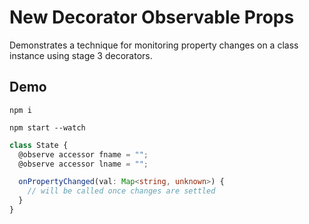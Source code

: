 # New Decorator Observable Props

Demonstrates a technique for monitoring property changes on a class instance using stage 3 decorators.

## Demo

```shell
npm i
```

```shell
npm start --watch
```

```ts
class State {
  @observe accessor fname = "";
  @observe accessor lname = "";

  onPropertyChanged(val: Map<string, unknown>) {
    // will be called once changes are settled
  }
}

```
